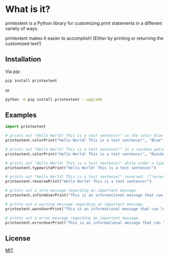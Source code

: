 # What is it?

printextent is a Python library for customizing print statements in a different variety of ways.

printextent makes it easier to accomplish! (Either by printing or returning the customized text!)

## Installation

Via pip:

```bash
pip install printextent
```
or
```bash
python -m pip install printextent --upgrade
```

## Examples

```python
import printextent

# prints out "Hello World! This is a test sentence!" in the color blue while also being bolded.
printextent.colorPrint("Hello World! This is a test sentence!", "Blue", "Bold")

# prints out "Hello World! This is a test sentence!" in a rainbow pattern.
printextent.colorPrint("Hello World! This is a test sentence!", "Rainbow")

# prints out "Hello World! This is a test sentence!" while under a typewriter effect.
printextent.typewritePrint("Hello World! This is a test sentence!")

# prints out "Hello World! This is a test sentence!" reversed. ("!ecnetnes tset a si sihT !dlroW olleH")
printextent.reversePrint("Hello World! This is a test sentence!")

# prints out a info message regarding an important message.
printextent.informUserPrint("This is an informational message that can let users know about a situation regarding something that the user must know.")

# prints out a warning message regarding an important message.
printextent.warnUserPrint("This is an informational message that can let users know about a situation regarding something that can go poetentially wrong.")

# prints out a error message regarding an important message.
printextent.errorUserPrint("This is an informational message that can let users know about a situation regarding something that is wrong.")
```

## License

[MIT](https://choosealicense.com/licenses/mit/)